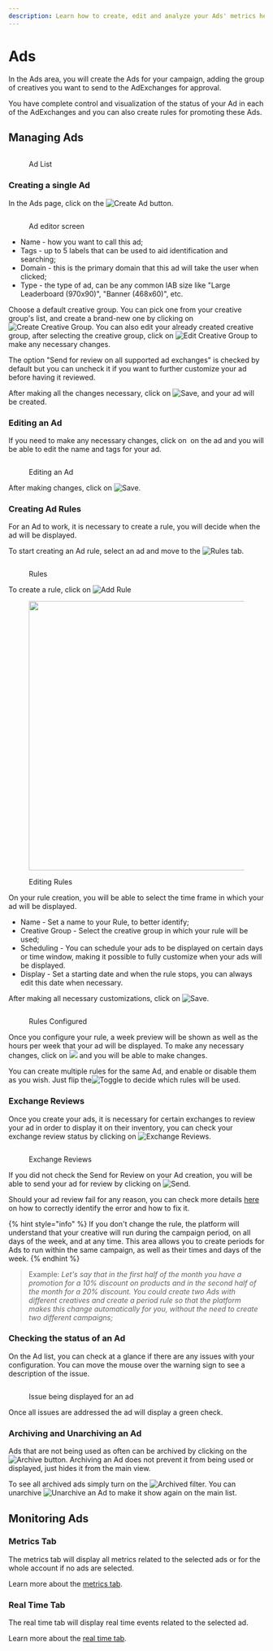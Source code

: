 ```yaml
---
description: Learn how to create, edit and analyze your Ads' metrics here.
---
```


# Ads

In the Ads area, you will create the Ads for your campaign, adding the group of creatives you want to send to the AdExchanges for approval.&#x20;

You have complete control and visualization of the status of your Ad in each of the AdExchanges and you can also create rules for promoting these Ads.

## Managing Ads

<figure><img src="../../../.gitbook/assets/image (21) (1) (1).png" alt=""><figcaption><p>Ad List</p></figcaption></figure>

### Creating a single Ad

In the Ads page, click on the <img src="../../../.gitbook/assets/image (1) (1) (1) (1).png" alt="Create Ad" data-size="line"> button.

<figure><img src="../../../.gitbook/assets/image (2) (1) (1) (1).png" alt=""><figcaption><p>Ad editor screen</p></figcaption></figure>

* Name - how you want to call this ad;
* Tags - up to 5 labels that can be used to aid identification and searching;
* Domain - this is the primary domain that this ad will take the user when clicked;
* Type - the type of ad, can be any common IAB size like "Large Leaderboard (970x90)", "Banner (468x60)", etc.

Choose a default creative group. You can pick one from your creative group's list, and create a brand-new one by clicking on <img src="../../../.gitbook/assets/image (155).png" alt="Create Creative Group" data-size="line">. You can also edit your already created creative group, after selecting the creative group, click on <img src="../../../.gitbook/assets/image (156).png" alt="Edit Creative Group" data-size="line"> to make any necessary changes.

The option "Send for review on all supported ad exchanges" is checked by default but you can uncheck it if you want to further customize your ad before having it reviewed.

After making all the changes necessary, click on <img src="../../../.gitbook/assets/image (144) (1).png" alt="Save" data-size="line">, and your ad will be created.

### Editing an Ad

If you need to make any necessary changes, click on <img src="../../../.gitbook/assets/image (157).png" alt="" data-size="line"> on the ad and you will be able to edit the name and tags for your ad.

<figure><img src="../../../.gitbook/assets/image (158).png" alt=""><figcaption><p>Editing an Ad</p></figcaption></figure>

After making changes, click on <img src="../../../.gitbook/assets/image (144) (1).png" alt="Save" data-size="line">.

### Creating Ad Rules

For an Ad to work, it is necessary to create a rule, you will decide when the ad will be displayed.

To start creating an Ad rule, select an ad and move to the <img src="../../../.gitbook/assets/image (145) (1).png" alt="Rules" data-size="line"> tab.

<figure><img src="../../../.gitbook/assets/image (146).png" alt=""><figcaption><p>Rules</p></figcaption></figure>

To create a rule, click on <img src="../../../.gitbook/assets/image (147).png" alt="Add Rule" data-size="line">

<figure><img src="../../../.gitbook/assets/image (148).png" alt="" width="529"><figcaption><p>Editing Rules</p></figcaption></figure>

On your rule creation, you will be able to select the time frame in which your ad will be displayed.

* Name - Set a name to your Rule, to better identify;
* Creative Group - Select the creative group in which your rule will be used;
* Scheduling - You can schedule your ads to be displayed on certain days or time window, making it possible to fully customize when your ads will be displayed.
* Display - Set a starting date and when the rule stops, you can always edit this date when necessary.

After making all necessary customizations, click on <img src="../../../.gitbook/assets/image (144) (1).png" alt="Save" data-size="line">.

<figure><img src="../../../.gitbook/assets/image (149).png" alt=""><figcaption><p>Rules Configured</p></figcaption></figure>

Once you configure your rule, a week preview will be shown as well as the hours per week that your ad will be displayed. To make any necessary changes, click on ![](<../../../.gitbook/assets/image (150).png>) and you will be able to make changes.

You can create multiple rules for the same Ad, and enable or disable them as you wish. Just flip the<img src="../../../.gitbook/assets/image (151).png" alt="Toggle" data-size="line"> to decide which rules will be used.

### Exchange Reviews

Once you create your ads, it is necessary for certain exchanges to review your ad in order to display it on their inventory, you can check your exchange review status by clicking on <img src="../../../.gitbook/assets/image (152).png" alt="Exchange Reviews" data-size="line">.

<figure><img src="../../../.gitbook/assets/image (153).png" alt=""><figcaption><p>Exchange Reviews</p></figcaption></figure>

If you did not check the Send for Review on your Ad creation, you will be able to send your ad for review by clicking on <img src="../../../.gitbook/assets/image (154).png" alt="Send" data-size="line">.

Should your ad review fail for any reason, you can check more details [here](common-adexchange-review-status.md) on how to correctly identify the error and how to fix it.

{% hint style="info" %}
If you don't change the rule, the platform will understand that your creative will run during the campaign period, on all days of the week, and at any time. This area allows you to create periods for Ads to run within the same campaign, as well as their times and days of the week.
{% endhint %}

> Example: _Let's say that in the first half of the month you have a promotion for a 10% discount on products and in the second half of the month for a 20% discount. You could create two Ads with different creatives and create a period rule so that the platform makes this change automatically for you, without the need to create two different campaigns;_

### Checking the status of an Ad

On the Ad list, you can check at a glance if there are any issues with your configuration. You can move the mouse over the warning sign to see a description of the issue.

<figure><img src="../../../.gitbook/assets/image (1) (2).png" alt=""><figcaption><p>Issue being displayed for an ad</p></figcaption></figure>

Once all issues are addressed the ad will display a green check.

### Archiving and Unarchiving an Ad

Ads that are not being used as often can be archived by clicking on the <img src="../../../.gitbook/assets/archive.png" alt="Archive" data-size="line"> button. Archiving an Ad does not prevent it from being used or displayed, just hides it from the main view.

To see all archived ads simply turn on the <img src="../../../.gitbook/assets/archive filter.png" alt="Archived" data-size="line"> filter. You can unarchive <img src="../../../.gitbook/assets/unarchive.png" alt="Unarchive" data-size="line"> an Ad to make it show again on the main list.

## Monitoring Ads

### Metrics Tab

The metrics tab will display all metrics related to the selected ads or for the whole account if no ads are selected.

Learn more about the [metrics tab](../../monitoring/metrics.md).

### Real Time Tab

The real time tab will display real time events related to the selected ad.

Learn more about the [real time tab](../../demand-side-platform-dsp/real-time-tab.md).
